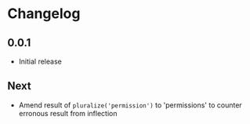 # Changelog

## 0.0.1

* Initial release

## Next

* Amend result of `pluralize('permission')` to 'permissions' to counter erronous result from inflection
